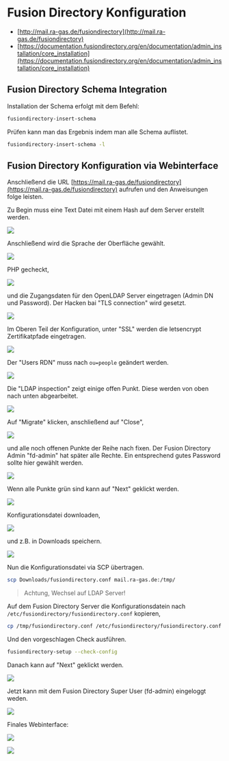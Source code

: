 # Fusion Directory Konfiguration

* [http://mail.ra-gas.de/fusiondirectory](http://mail.ra-gas.de/fusiondirectory)
* [https://documentation.fusiondirectory.org/en/documentation/admin_installation/core_installation](https://documentation.fusiondirectory.org/en/documentation/admin_installation/core_installation)

## Fusion Directory Schema Integration

Installation der Schema erfolgt mit dem Befehl:

```bash
fusiondirectory-insert-schema
```

Prüfen kann man das Ergebnis indem man alle Schema auflistet.

```bash
fusiondirectory-insert-schema -l
```

## Fusion Directory Konfiguration via Webinterface

Anschließend die URL [https://mail.ra-gas.de/fusiondirectory](https://mail.ra-gas.de/fusiondirectory) aufrufen und den Anweisungen folge leisten.

Zu Begin muss eine Text Datei mit einem Hash auf dem Server erstellt werden.

[![](../images/fusiondirectory-konfiguration-01.png)](../images/fusiondirectory-konfiguration-01.png)

Anschließend wird die Sprache der Oberfläche gewählt.

[![](../images/fusiondirectory-konfiguration-02.png)](../images/fusiondirectory-konfiguration-02.png)

PHP gecheckt, 

[![](../images/fusiondirectory-konfiguration-03.png)](../images/fusiondirectory-konfiguration-03.png)

und die Zugangsdaten für den OpenLDAP Server eingetragen (Admin DN und Password). Der Hacken bai "TLS connection" wird gesetzt.

[![](../images/fusiondirectory-konfiguration-04.png)](../images/fusiondirectory-konfiguration-04.png)

Im Oberen Teil der Konfiguration, unter "SSL" werden die letsencrypt Zertifikatpfade eingetragen.

[![](../images/fusiondirectory-konfiguration-05.png)](../images/fusiondirectory-konfiguration-05.png)

Der "Users RDN" muss nach `ou=people` geändert werden.

[![](../images/fusiondirectory-konfiguration-06.png)](../images/fusiondirectory-konfiguration-06.png)

Die "LDAP inspection" zeigt einige offen Punkt. Diese werden von oben nach unten abgearbeitet.

[![](../images/fusiondirectory-konfiguration-07.png)](../images/fusiondirectory-konfiguration-07.png)

Auf "Migrate" klicken, anschließend auf "Close",

[![](../images/fusiondirectory-konfiguration-08.png)](../images/fusiondirectory-konfiguration-08.png)

und alle noch offenen Punkte der Reihe nach fixen. Der Fusion Directory Admin "fd-admin" hat später alle Rechte. Ein entsprechend gutes Password sollte hier gewählt werden.

[![](../images/fusiondirectory-konfiguration-09.png)](../images/fusiondirectory-konfiguration-09.png)

Wenn alle Punkte grün sind kann auf "Next" geklickt werden.

[![](../images/fusiondirectory-konfiguration-10.png)](../images/fusiondirectory-konfiguration-10.png)

Konfigurationsdatei downloaden,

[![](../images/fusiondirectory-konfiguration-11.png)](../images/fusiondirectory-konfiguration-11.png)

und z.B. in Downloads speichern.

[![](../images/fusiondirectory-konfiguration-12.png)](../images/fusiondirectory-konfiguration-12.png)

Nun die Konfigurationsdatei via SCP übertragen.

```bash
scp Downloads/fusiondirectory.conf mail.ra-gas.de:/tmp/
```

> Achtung, Wechsel auf LDAP Server!

Auf dem Fusion Directory Server die Konfigurationsdatein nach `/etc/fusiondirectory/fusiondirectory.conf` kopieren,

```bash
cp /tmp/fusiondirectory.conf /etc/fusiondirectory/fusiondirectory.conf 
```

Und den vorgeschlagen Check ausführen.

```bash
fusiondirectory-setup --check-config 
```

Danach kann auf "Next" geklickt werden.

[![](../images/fusiondirectory-konfiguration-13.png)](../images/fusiondirectory-konfiguration-13.png)


Jetzt kann mit dem Fusion Directory Super User (fd-admin) eingeloggt weden.

[![](../images/fusiondirectory-konfiguration-14.png)](../images/fusiondirectory-konfiguration-14.png)

Finales Webinterface:

[![](../images/fusiondirectory-konfiguration-15.png)](../images/fusiondirectory-konfiguration-15.png)

[![](../images/fusiondirectory-konfiguration-16.png)](../images/fusiondirectory-konfiguration-16.png)
